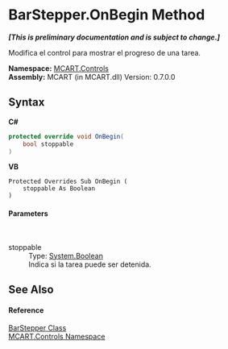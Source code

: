 # BarStepper.OnBegin Method 
 _**\[This is preliminary documentation and is subject to change.\]**_

Modifica el control para mostrar el progreso de una tarea.

**Namespace:**&nbsp;<a href="1c9d7a8e-81d4-838a-f87d-7379b253b6ce">MCART.Controls</a><br />**Assembly:**&nbsp;MCART (in MCART.dll) Version: 0.7.0.0

## Syntax

**C#**<br />
``` C#
protected override void OnBegin(
	bool stoppable
)
```

**VB**<br />
``` VB
Protected Overrides Sub OnBegin ( 
	stoppable As Boolean
)
```


#### Parameters
&nbsp;<dl><dt>stoppable</dt><dd>Type: <a href="http://msdn2.microsoft.com/es-es/library/a28wyd50" target="_blank">System.Boolean</a><br />Indica si la tarea puede ser detenida.</dd></dl>

## See Also


#### Reference
<a href="3a9891d5-804f-b575-23ca-58c714163f08">BarStepper Class</a><br /><a href="1c9d7a8e-81d4-838a-f87d-7379b253b6ce">MCART.Controls Namespace</a><br />
